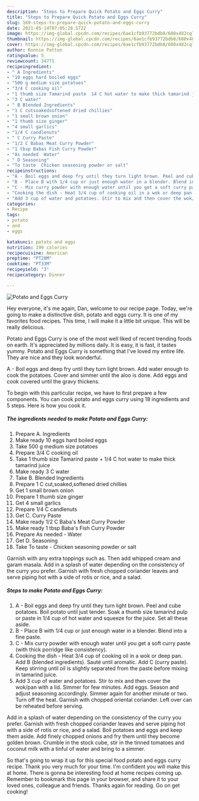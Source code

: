 ```yaml
---
description: "Steps to Prepare Quick Potato and Eggs Curry"
title: "Steps to Prepare Quick Potato and Eggs Curry"
slug: 169-steps-to-prepare-quick-potato-and-eggs-curry
date: 2021-05-14T07:05:28.572Z
image: https://img-global.cpcdn.com/recipes/6ae1cfb93772bdb8/680x482cq70/potato-and-eggs-curry-recipe-main-photo.jpg
thumbnail: https://img-global.cpcdn.com/recipes/6ae1cfb93772bdb8/680x482cq70/potato-and-eggs-curry-recipe-main-photo.jpg
cover: https://img-global.cpcdn.com/recipes/6ae1cfb93772bdb8/680x482cq70/potato-and-eggs-curry-recipe-main-photo.jpg
author: Ronnie Patton
ratingvalue: 5
reviewcount: 34771
recipeingredient:
- " A Ingredients"
- "10 eggs hard boiled eggs"
- "500 g medium size potatoes"
- "3/4 C cooking oil"
- "1 thumb size Tamarind paste  14 C hot water to make thick tamarind juice"
- "3 C water"
- " B Blended Ingredients"
- "1 C cutsoakedsoftened dried chillies"
- "1 small brown onion"
- "1 thumb size ginger"
- "4 small garlics"
- "1/4 C candlenuts"
- " C Curry Paste"
- "1/2 C Babas Meat Curry Powder"
- "1 tbsp Babas Fish Curry Powder"
- "As needed  Water"
- " D Seasoning"
- "To taste  Chicken seasoning powder or salt"
recipeinstructions:
- "A - Boil eggs and deep fry until they turn light brown. Peel and cube potatoes. Boil potato until just tender. Soak a thumb size tamarind pulp or paste in 1/4 cup of hot water and squeeze for the juice. Set all these aside."
- "B - Place B with 1/4 cup or just enough water in a blender. Blend into a fine paste."
- "C - Mix curry powder with enough water until you get a soft curry paste (with thick porridge like consistency)."
- "Cooking the dish - Heat 3/4 cup of cooking oil in a wok or deep pan. Add B (blended ingredients). Sauté until aromatic. Add C (curry paste). Keep stirring until oil is slightly separated from the paste before mixing in tamarind juice."
- "Add 3 cup of water and potatoes. Stir to mix and then cover the wok/pan with a lid. Simmer for few minutes. Add eggs. Season and adjust seasoning accordingly. Simmer again for another minute or two. Turn off the heat. Garnish with chopped oriental coriander. Left over can be reheated before serving."
categories:
- Recipe
tags:
- potato
- and
- eggs

katakunci: potato and eggs 
nutrition: 199 calories
recipecuisine: American
preptime: "PT20M"
cooktime: "PT33M"
recipeyield: "3"
recipecategory: Dinner

---
```



![Potato and Eggs Curry](https://img-global.cpcdn.com/recipes/6ae1cfb93772bdb8/680x482cq70/potato-and-eggs-curry-recipe-main-photo.jpg)

Hey everyone, it's me again, Dan, welcome to our recipe page. Today, we're going to make a distinctive dish, potato and eggs curry. It is one of my favorites food recipes. This time, I will make it a little bit unique. This will be really delicious.

Potato and Eggs Curry is one of the most well liked of recent trending foods on earth. It's appreciated by millions daily. It is easy, it is fast, it tastes yummy. Potato and Eggs Curry is something that I've loved my entire life. They are nice and they look wonderful.

A - Boil eggs and deep fry until they turn light brown. Add water enough to cook the potatoes. Cover and simmer until the aloo is done. Add eggs and cook covered until the gravy thickens.


To begin with this particular recipe, we have to first prepare a few components. You can cook potato and eggs curry using 18 ingredients and 5 steps. Here is how you cook it.

<!--inarticleads1-->

##### The ingredients needed to make Potato and Eggs Curry:

1. Prepare  A. Ingredients
1. Make ready 10 eggs hard boiled eggs
1. Take 500 g medium size potatoes
1. Prepare 3/4 C cooking oil
1. Take 1 thumb size Tamarind paste + 1/4 C hot water to make thick tamarind juice
1. Make ready 3 C water
1. Take  B. Blended Ingredients
1. Prepare 1 C cut,soaked,softened dried chillies
1. Get 1 small brown onion
1. Prepare 1 thumb size ginger
1. Get 4 small garlics
1. Prepare 1/4 C candlenuts
1. Get  C. Curry Paste
1. Make ready 1/2 C Baba&#39;s Meat Curry Powder
1. Make ready 1 tbsp Baba&#39;s Fish Curry Powder
1. Prepare As needed - Water
1. Get  D. Seasoning
1. Take To taste - Chicken seasoning powder or salt


Garnish with any extra toppings such as. Then add whipped cream and garam masala. Add in a splash of water depending on the consistency of the curry you prefer. Garnish with fresh chopped coriander leaves and serve piping hot with a side of rotis or rice, and a salad. 

<!--inarticleads2-->

##### Steps to make Potato and Eggs Curry:

1. A - Boil eggs and deep fry until they turn light brown. Peel and cube potatoes. Boil potato until just tender. Soak a thumb size tamarind pulp or paste in 1/4 cup of hot water and squeeze for the juice. Set all these aside.
1. B - Place B with 1/4 cup or just enough water in a blender. Blend into a fine paste.
1. C - Mix curry powder with enough water until you get a soft curry paste (with thick porridge like consistency).
1. Cooking the dish - Heat 3/4 cup of cooking oil in a wok or deep pan. Add B (blended ingredients). Sauté until aromatic. Add C (curry paste). Keep stirring until oil is slightly separated from the paste before mixing in tamarind juice.
1. Add 3 cup of water and potatoes. Stir to mix and then cover the wok/pan with a lid. Simmer for few minutes. Add eggs. Season and adjust seasoning accordingly. Simmer again for another minute or two. Turn off the heat. Garnish with chopped oriental coriander. Left over can be reheated before serving.


Add in a splash of water depending on the consistency of the curry you prefer. Garnish with fresh chopped coriander leaves and serve piping hot with a side of rotis or rice, and a salad. Boil potatoes and eggs and keep them aside. Add finely chopped onions and fry them until they become golden brown. Crumble in the stock cube, stir in the tinned tomatoes and coconut milk with a tinful of water and bring to a simmer. 

So that's going to wrap it up for this special food potato and eggs curry recipe. Thank you very much for your time. I'm confident you will make this at home. There is gonna be interesting food at home recipes coming up. Remember to bookmark this page in your browser, and share it to your loved ones, colleague and friends. Thanks again for reading. Go on get cooking!
